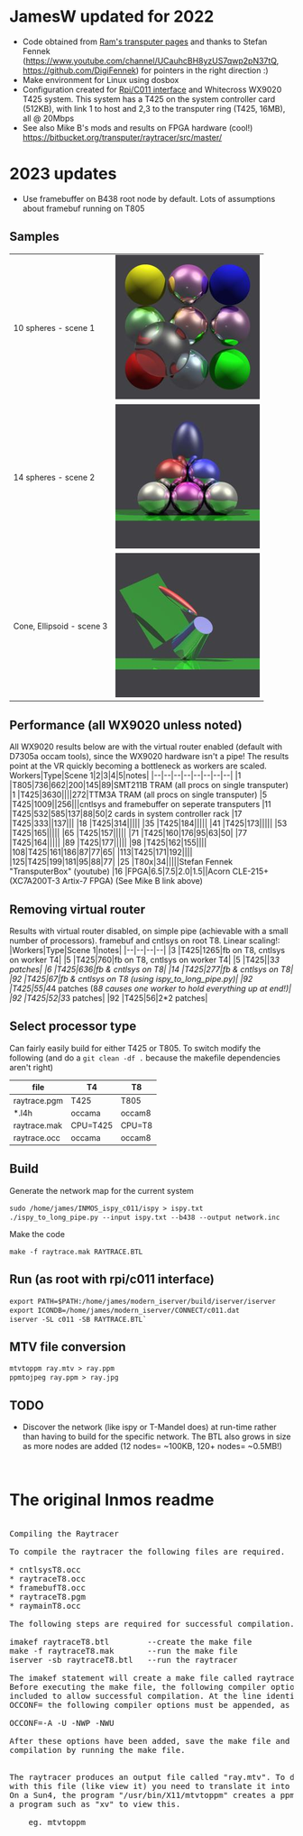 # JamesW updated for 2022
- Code obtained from [Ram's transputer pages](https://www.classiccmp.org/transputer/software/graphics/occam-raytracer.tar.gz) and thanks to Stefan Fennek (https://www.youtube.com/channel/UCauhcBH8yzUS7qwp2pN37tQ, https://github.com/DigiFennek) for pointers in the right direction :)
- Make environment for Linux using dosbox
- Configuration created for [Rpi/C011 interface](https://github.com/machineroom/rpi_c011) and Whitecross WX9020 T425 system. This system has a T425 on the system controller card (512KB), with link 1 to host and 2,3 to the transputer ring (T425, 16MB), all @ 20Mbps
- See also Mike B's mods and results on FPGA hardware (cool!) https://bitbucket.org/transputer/raytracer/src/master/

# 2023 updates
- Use framebuffer on B438 root node by default. Lots of assumptions about framebuf running on T805

## Samples
|   |   |
| - | - |
|10 spheres - scene 1|![](images/10spheres.jpg)|
|14 spheres - scene 2|![](images/14spheres.jpg)|
|Cone, Ellipsoid - scene 3|![](images/scene3.jpg)|

## Performance (all WX9020 unless noted)
All WX9020 results below are with the virtual router enabled (default with D7305a occam tools), since the WX9020 hardware isn't a pipe! The results point at the VR quickly becoming a bottleneck as workers are scaled.
Workers|Type|Scene 1|2|3|4|5|notes|
|--|--|--|--|--|--|--|--|
|1  |T805|736|662|200|145|89|SMT211B TRAM (all procs on single transputer)
|1  |T425|3630||||272|TTM3A TRAM (all procs on single transputer)
|5  |T425|1009||256|||cntlsys and framebuffer on seperate transputers
|11 |T425|532|585|137|88|50|2 cards in system controller rack
|17 |T425|333||137|||
|18 |T425|314|||||
|35 |T425|184|||||
|41 |T425|173|||||
|53 |T425|165|||||
|65 |T425|157|||||
|71 |T425|160|176|95|63|50|
|77 |T425|164|||||
|89 |T425|177|||||
|98 |T425|162|155||||
|108|T425|161|186|87|77|65|
|113|T425|171|192||||
|125|T425|199|181|95|88|77|
|25 |T80x|34|||||Stefan Fennek "TransputerBox" (youtube)
|16 |FPGA|6.5|7.5|2.0|1.5||Acorn CLE-215+ (XC7A200T-3 Artix-7 FPGA) (See Mike B link above)

## Removing virtual router
Results with virtual router disabled, on simple pipe (achievable with a small number of processors). framebuf and cntlsys on root T8. Linear scaling!:
|Workers|Type|Scene 1|notes|
|--|--|--|--|
|3  |T425|1265|fb on T8, cntlsys on worker T4|
|5  |T425|760|fb on T8, cntlsys on worker T4|
|5  |T425||3*3 patches|
|6  |T425|636|fb & cntlsys on T8|
|14 |T425|277|fb & cntlsys on T8|
|92 |T425|67|fb & cntlsys on T8 (using ispy_to_long_pipe.py)|
|92 |T425|55|4*4 patches (8*8 causes one worker to hold everything up at end!)|
|92 |T425|52|3*3 patches|
|92 |T425|56|2*2 patches|


## Select processor type
Can fairly easily build for either T425 or T805. To switch modify the following (and do a `git clean -df .` because the makefile dependencies aren't right)  

|file|T4|T8|
|----|--|----|
|raytrace.pgm|T425|T805|
|*.l4h|occama|occam8|
|raytrace.mak|CPU=T425|CPU=T8|
|raytrace.occ|occama|occam8|

## Build
Generate the network map for the current system
```
sudo /home/james/INMOS_ispy_c011/ispy > ispy.txt
./ispy_to_long_pipe.py --input ispy.txt --b438 --output network.inc
```
Make the code
```
make -f raytrace.mak RAYTRACE.BTL
```

## Run (as root with rpi/c011 interface)
```
export PATH=$PATH:/home/james/modern_iserver/build/iserver/iserver
export ICONDB=/home/james/modern_iserver/CONNECT/c011.dat 
iserver -SL c011 -SB RAYTRACE.BTL`
```

## MTV file conversion
```
mtvtoppm ray.mtv > ray.ppm
ppmtojpeg ray.ppm > ray.jpg
```

## TODO
- Discover the network (like ispy or T-Mandel does) at run-time rather than having to build for the specific network. The BTL also grows in size as more nodes are added (12 nodes= ~100KB, 120+ nodes= ~0.5MB!)

<br>

# The original Inmos readme
<pre>

Compiling the Raytracer

To compile the raytracer the following files are required.

* cntlsysT8.occ
* raytraceT8.occ
* framebufT8.occ
* raytraceT8.pgm
* raymainT8.occ

The following steps are required for successful compilation.

imakef raytraceT8.btl        --create the make file
make -f raytraceT8.mak       --run the make file
iserver -sb raytraceT8.btl   --run the raytracer

The imakef statement will create a make file called raytraceT8.mak.
Before executing the make file, the following compiler options must be 
included to allow successful compilation. At the line identified as 
OCCONF= the following compiler options must be appended, as they appear below:

OCCONF=-A -U -NWP -NWU

After these options have been added, save the make file and begin the 
compilation by running the make file.


The raytracer produces an output file called "ray.mtv". To do something useful
with this file (like view it) you need to translate it into something viewable.
On a Sun4, the program "/usr/bin/X11/mtvtoppm" creates a ppm-format file. Use
a program such as "xv" to view this.

	eg. mtvtoppm <ray.mtv | xv
</pre>
